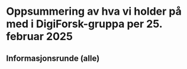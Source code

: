 # Oppsummering av hva vi holder på med i DigiForsk-gruppa per 25. februar 2025

## Informasjonsrunde (alle)
